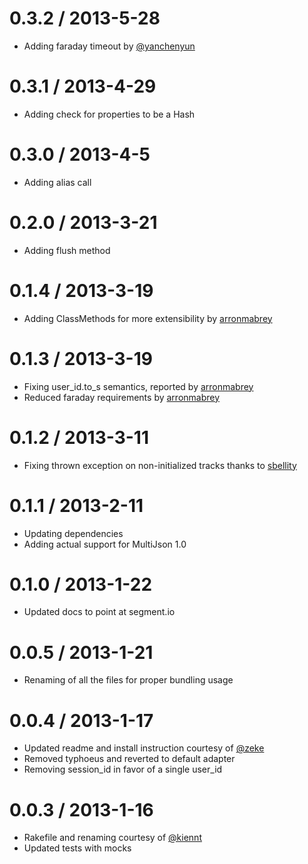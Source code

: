 0.3.2 / 2013-5-28
===========
* Adding faraday timeout by [@yanchenyun](https://github.com/yangchenyun)

0.3.1 / 2013-4-29
===========
* Adding check for properties to be a Hash

0.3.0 / 2013-4-5
===========
* Adding alias call

0.2.0 / 2013-3-21
===========
* Adding flush method

0.1.4 / 2013-3-19
===========
* Adding ClassMethods for more extensibility by [arronmabrey](https://github.com/arronmabrey)

0.1.3 / 2013-3-19
===========
* Fixing user_id.to_s semantics, reported by [arronmabrey](https://github.com/arronmabrey)
* Reduced faraday requirements by [arronmabrey](https://github.com/arronmabrey)

0.1.2 / 2013-3-11
===========
* Fixing thrown exception on non-initialized tracks thanks to [sbellity](https://github.com/sbellity)

0.1.1 / 2013-2-11
===========
* Updating dependencies
* Adding actual support for MultiJson 1.0

0.1.0 / 2013-1-22
===========
* Updated docs to point at segment.io

0.0.5 / 2013-1-21
===========
* Renaming of all the files for proper bundling usage

0.0.4 / 2013-1-17
===========
* Updated readme and install instruction courtesy of [@zeke](https://github.com/zeke)
* Removed typhoeus and reverted to default adapter
* Removing session_id in favor of a single user_id

0.0.3 / 2013-1-16
===========
* Rakefile and renaming courtesy of [@kiennt](https://github.com/kiennt)
* Updated tests with mocks